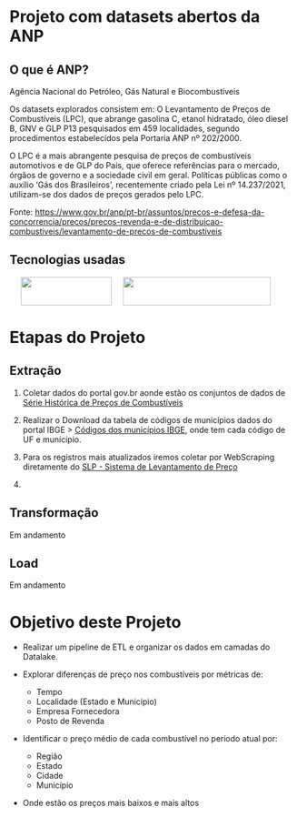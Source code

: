 # Projeto com datasets abertos da ANP

## O que é ANP?
Agência Nacional do Petróleo, Gás Natural e Biocombustíveis

Os datasets explorados consistem em:
O Levantamento de Preços de Combustíveis (LPC), que abrange gasolina C, etanol hidratado, óleo diesel B, GNV e GLP P13 pesquisados em 459 localidades, segundo procedimentos estabelecidos pela Portaria ANP nº 202/2000.

O LPC é a mais abrangente pesquisa de preços de combustíveis automotivos e de GLP do País, que oferece referências para o mercado, órgãos de governo e a sociedade civil em geral. Políticas públicas como o auxílio ‘Gás dos Brasileiros’, recentemente criado pela Lei nº 14.237/2021, utilizam-se dos dados de preços gerados pelo LPC.

Fonte: https://www.gov.br/anp/pt-br/assuntos/precos-e-defesa-da-concorrencia/precos/precos-revenda-e-de-distribuicao-combustiveis/levantamento-de-precos-de-combustiveis

## Tecnologias usadas

<img src="https://community.cloud.databricks.com/media/databricks_community_edition.2359b37e.png" height=50 width=160 hspace="20"/><img src="https://databricks.com/wp-content/uploads/2018/12/PySpark-1024x164.png" height=50 width=260 />

# Etapas do Projeto

## Extração

1. Coletar dados do portal gov.br aonde estão os conjuntos de dados de [Série Histórica de Preços de Combustíveis](https://www.gov.br/anp/pt-br/centrais-de-conteudo/dados-abertos/serie-historica-de-precos-de-combustiveis)

2. Realizar o Download da tabela de códigos de municípios dados do portal IBGE > [Códigos dos municípios IBGE](https://geoftp.ibge.gov.br/organizacao_do_territorio/estrutura_territorial/divisao_territorial/2021/DTB_2021.zip), onde tem cada código de UF e munícipio.

3. Para os registros mais atualizados iremos coletar por WebScraping diretamente do [SLP - Sistema de Levantamento de Preço](https://preco.anp.gov.br/include/Resumo_Semanal_Index.asp)

4. 

## Transformação
Em andamento

## Load
Em andamento

# Objetivo deste Projeto

* Realizar um pipeline de ETL e organizar os dados em camadas do Datalake.
* Explorar diferenças de preço nos combustíveis por métricas de:
    * Tempo
    * Localidade (Estado e Município)
    * Empresa Fornecedora 
    * Posto de Revenda

* Identificar o preço médio de cada combustível no período atual por:
    * Região
    * Estado
    * Cidade
    * Município

* Onde estão os preços mais baixos e mais altos
